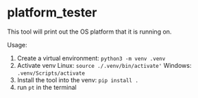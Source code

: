 # platform_tester

This tool will print out the OS platform that it is running on.

Usage:

1) Create a virtual environment: `python3 -m venv .venv`
2) Activate venv Linux: `source ./.venv/bin/activate'` Windows: `.venv/Scripts/activate`
3) Install the tool into the venv: `pip install .`
4) run `pt` in the terminal
